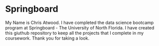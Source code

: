 # Springboard
<p align="center">
<![data-analytics-vs-data-science](https://user-images.githubusercontent.com/88897565/165182022-0b1f7099-d61d-4aaa-b85f-930d6e0fa116.png)>
</p>
My Name is Chris Atwood. I have completed the data science bootcamp program at Springboard - The University of North Florida. I have created this giuthub repository to keep all the projects that I complete in my coursework. Thank you for taking a look.
